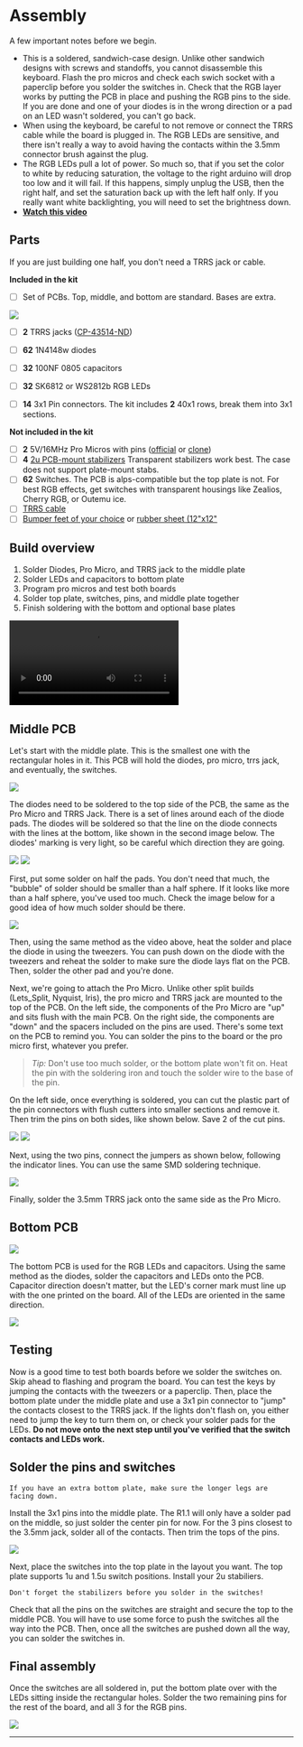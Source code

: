 # Assembly

A few important notes before we begin.
 - This is a soldered, sandwich-case design. Unlike other sandwich designs with screws and standoffs, you cannot disassemble this keyboard. Flash the pro micros and check each swich socket with a paperclip before you solder the switches in. Check that the RGB layer works by putting the PCB in place and pushing the RGB pins to the side. If you are done and one of your diodes is in the wrong direction or a pad on an LED wasn't soldered, you can't go back.
 - When using the keyboard, be careful to not remove or connect the TRRS cable while the board is plugged in. The RGB LEDs are sensitive, and there isn't really a way to avoid having the contacts within the 3.5mm connector brush against the plug.
 - The RGB LEDs pull a lot of power. So much so, that if you set the color to white by reducing saturation, the voltage to the right arduino will drop too low and it will fail. If this happens, simply unplug the USB, then the right half, and set the saturation back up with the left half only. If you really want white backlighting, you will need to set the brightness down.
 - [**Watch this video**](https://www.youtube.com/watch?v=_DsCdOaRUPM&feature=youtu.be)
 

## Parts

If you are just building one half, you don't need a TRRS jack or cable.

**Included in the kit**
- [ ] Set of PCBs. Top, middle, and bottom are standard. Bases are extra.

![](https://i.imgur.com/7u5cPOM.png)

- [ ] **2** TRRS jacks ([CP-43514-ND](https://www.digikey.com/product-detail/en/cui-inc/SJ-43514/CP-43514-ND/368146))
- [ ] **62** 1N4148w diodes
- [ ] **32** 100NF 0805 capacitors
- [ ] **32** SK6812 or WS2812b RGB LEDs
- [ ] **14** 3x1 Pin connectors. The kit includes **2** 40x1 rows, break them into 3x1 sections.


**Not included in the kit**
- [ ] **2** 5V/16MHz Pro Micros with pins ([official](https://www.sparkfun.com/products/12640) or [clone](https://smile.amazon.com/s/ref=nb_sb_ss_i_2_10?url=search-alias%3Daps&field-keywords=pro+micro+arduino&sprefix=pro+micro+%2Caps%2C352&crid=3CHDJYMGX12DJ))
- [ ] **4** [2u PCB-mount stabilizers](https://1upkeyboards.com/clear-cherry-pcb-mount-stabilizers.html) Transparent stabilizers work best. The case does not support plate-mount stabs.
- [ ] **62** Switches. The PCB is alps-compatible but the top plate is not. For best RGB effects, get switches with transparent housings like Zealios, Cherry RGB, or Outemu ice.
- [ ] [TRRS cable](https://www.amazon.com/gp/product/B019TRW4HQ/ref=oh_aui_detailpage_o04_s00?ie=UTF8&psc=1)
- [ ] [Bumper feet  of your choice](https://www.amazon.com/gp/product/B01HJ64HHO/ref=oh_aui_detailpage_o00_s01?ie=UTF8&psc=1) or [rubber sheet (12"x12"](https://www.mcmaster.com/#1374n21/=1b9bcs9)

## Build overview

 1. Solder Diodes, Pro Micro, and TRRS jack to the middle plate
 2. Solder LEDs and capacitors to bottom plate
 3. Program pro micros and test both boards
 4. Solder top plate, switches, pins, and middle plate together
 5. Finish soldering with the bottom and optional base plates

![](https://giant.gfycat.com/MindlessChillyHypacrosaurus.webm)

## Middle PCB


Let's start with the middle plate. This is the smallest one with the rectangular holes in it. This PCB will hold the diodes, pro micro, trrs jack, and eventually, the switches.

![](https://i.imgur.com/vCnyORq.jpg)

The diodes need to be soldered to the top side of the PCB, the same as the Pro Micro and TRRS Jack. There is a set of lines around each of the diode pads. The diodes will be soldered so that the line on the diode connects with the lines at the bottom, like shown in the second image below. The diodes' marking is very light, so be careful which direction they are going.

![](https://i.imgur.com/1fvQm33.jpg)
![](https://i.imgur.com/v3tLdsz.png)

First, put some solder on half the pads. You don't need that much, the "bubble" of solder should be smaller than a half sphere. If it looks like more than a half sphere, you've used too much. Check the image below for a good idea of how much solder should be there. 

![](https://i.imgur.com/fcO9RJa.jpg)

Then, using the same method as the video above, heat the solder and place the diode in using the tweezers. You can push down on the diode with the tweezers and reheat the solder to make sure the diode lays flat on the PCB. Then, solder the other pad and you're done.

Next, we're going to attach the Pro Micro. Unlike other split builds (Lets_Split, Nyquist, Iris), the pro micro and TRRS jack are mounted to the top of the PCB. On the left side, the components of the Pro Micro are "up" and sits flush with the main PCB. On the right side, the components are "down" and the spacers included on the pins are used. There's some text on the PCB to remind you. You can solder the pins to the board or the pro micro first, whatever you prefer.

> *Tip:* Don't use too much solder, or the bottom plate won't fit on. Heat the pin with the soldering iron and touch the solder wire to the base of the pin.

On the left side, once everything is soldered, you can cut the plastic part of the pin connectors with flush cutters into smaller sections and remove it. Then trim the pins on both sides, like shown below. Save 2 of the cut pins.

![](https://i.imgur.com/NIzh2oF.jpg)
![](https://i.imgur.com/5sPN8j5.jpg)

Next, using the two pins, connect the jumpers as shown below, following the indicator lines. You can use the same SMD soldering technique.

![](https://i.imgur.com/4cbS4Tu.jpg?1)

Finally, solder the 3.5mm TRRS jack onto the same side as the Pro Micro. 

## Bottom PCB

![](https://i.imgur.com/3Diajqw.jpg)

The bottom PCB is used for the RGB LEDs and capacitors. Using the same method as the diodes, solder the capacitors and LEDs onto the PCB. Capacitor direction doesn't matter, but the LED's corner mark must line up with the one printed on the board. All of the LEDs are oriented in the same direction.

![](https://i.imgur.com/8W6Q0b7.jpg)

## Testing

Now is a good time to test both boards before we solder the switches on. Skip ahead to flashing and program the board. You can test the keys by jumping the contacts with the tweezers or a paperclip. Then, place the bottom plate under the middle plate and use a 3x1 pin connector to "jump" the contacts closest to the TRRS jack. If the lights don't flash on, you either need to jump the key to turn them on, or check your solder pads for the LEDs. **Do not move onto the next step until you've verified that the switch contacts and LEDs work.**

## Solder the pins and switches
```
If you have an extra bottom plate, make sure the longer legs are facing down.
```
Install the 3x1 pins into the middle plate. The R1.1 will only have a solder pad on the middle, so just solder the center pin for now. For the 3 pins closest to the 3.5mm jack, solder all of the contacts. Then trim the tops of the pins.

![](https://i.imgur.com/ocXjHjr.jpg)

Next, place the switches into the top plate in the layout you want. The top plate supports 1u and 1.5u switch positions. Install your 2u stabiliers.
```
Don't forget the stabilizers before you solder in the switches!
```
Check that all the pins on the switches are straight and secure the top to the middle PCB. You will have to use some force to push the switches all the way into the PCB. Then, once all the switches are pushed down all the way, you can solder the switches in.

## Final assembly

Once the switches are all soldered in, put the bottom plate over with the LEDs sitting inside the rectangular holes. Solder the two remaining pins for the rest of the board, and all 3 for the RGB pins. 

![](https://i.imgur.com/yWuU0Hx.jpg)

----------------------------------------------------------------------------------------------------
